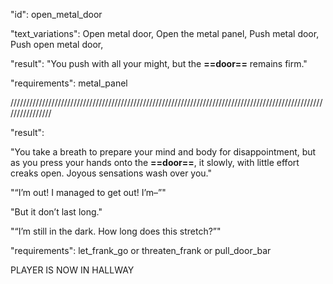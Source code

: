 "id": open_metal_door

"text_variations":
Open metal door, Open the metal panel, Push metal door, Push open metal door,

"result":
"You push with all your might, but the **==door==** remains firm."

"requirements": metal_panel

////////////////////////////////////////////////////////////////////////////////////////////////////////////////

"result": 

"You take a breath to prepare your mind and body for disappointment, but as you press your hands onto the **==door==**, it slowly, with little effort creaks open. Joyous sensations wash over you."

"“I’m out! I managed to get out! I’m–”"

"But it don’t last long." 

"“I’m still in the dark. How long does this stretch?”"

"requirements": let_frank_go or threaten_frank or pull_door_bar

PLAYER IS NOW IN HALLWAY